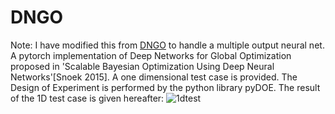 # DNGO
Note: I have modified this from [DNGO](https://github.com/w601sxs/DNGO) to handle a multiple output neural net. 
A pytorch implementation of Deep Networks for Global Optimization proposed in 'Scalable Bayesian Optimization Using Deep Neural Networks'[Snoek 2015]. A one dimensional test case is provided. The Design of Experiment is performed by the python library pyDOE.
The result of the 1D test case is given hereafter:
![1dtest](https://user-images.githubusercontent.com/33595975/37096449-97f5910e-2253-11e8-8cf1-9048f2073086.png)
